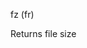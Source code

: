 <span style='color:var(--vscode-symbolIcon-methodForeground);'>fz</span> (<span style='color:var(--vscode-symbolIcon-variableForeground);'>fr</span>) 

Returns file size
